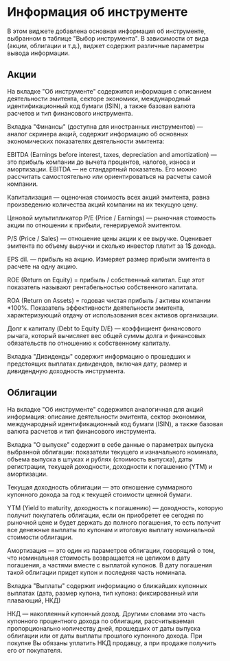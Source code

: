 # Информация об инструменте

В этом виджете добавлена основная информация об инструменте, выбранном в таблице "Выбор инструмента". В зависимости от вида (акции, облигации и т.д.), виджет содержит различные параметры вывода информации.

## Акции

На вкладке "Об инструменте" содержится информация с описанием деятельности эмитента, секторе экономики, международный идентификационный код бумаги (ISIN), а также базовая валюта расчетов и тип финансового инструмента.

Вкладка "Финансы" (доступна для иностранных инструментов) — аналог скринера акций, содержит информацию об основных экономических показателях деятельности эмитента:

EBITDA (Earnings before interest, taxes, depreciation and amortization) — это прибыль компании до вычета процентов, налогов, износа и амортизации. EBITDA — не стандартный показатель. Его можно рассчитать самостоятельно или ориентироваться на расчеты самой компании.

Капитализация — оценочная стоимость всех акций эмитента, равна произведению количества акций компании на их текущую цену.

Ценовой мультипликатор P/E (Price / Earnings) — рыночная стоимость акции по отношении к прибыли, генерируемой эмитентом.

P/S (Price / Sales) — отношение цены акции к ее выручке. Оценивает эмитента по объему выручки и сколько инвестор платит за 1$ дохода.

EPS dil. — прибыль на акцию. Измеряет размер прибыли эмитента в расчете на одну акцию.

ROE (Return on Equity) = прибыль / собственный капитал. Еще этот показатель называют рентабельностью собственного капитала.

ROA (Return on Assets) = годовая чистая прибыль / активы компании \*100%. Показатель эффективности деятельности эмитента, характеризующий отдачу от использования всех активов организации.

Долг к капиталу (Debt to Equity D/E) — коэффициент финансового рычага, который вычисляет вес общей суммы долга и финансовых обязательств по отношению к собственному капиталу.

Вкладка "Дивиденды" содержит информацию о прошедших и предстоящих выплатах дивидендов, включая дату, размер и дивидендную доходность инструмента.

## Облигации

На вкладке "Об инструменте" содержится аналогичная для акций информация: описание деятельности эмитента, сектор экономики, международный идентификационный код бумаги (ISIN), а также базовая валюта расчетов и тип финансового инструмента.

Вкладка "О выпуске" содержит в себе данные о параметрах выпуска выбранной облигации: показатели текущего и изначального номинала, объема выпуска в штуках и рублях (стоимость выпуска), даты регистрации, текущей доходности, доходности к погашению (YTM) и амортизации.

Текущая доходность облигации — это отношение суммарного купонного дохода за год к текущей стоимости ценной бумаги.

YTM (Yield to maturity, доходность к погашению) — доходность, которую получит покупатель облигации, если он приобретет ее сегодня по рыночной цене и будет держать до полного погашения, то есть получит все денежные выплаты по купонам и итоговую выплату номинальной стоимости облигации.

Амортизация — это один из параметров облигации, говорящий о том, что номинальная стоимость возвращается не целиком в дату погашения, а частями вместе с выплатой купонов. В дату погашения такой облигации придет купон и последняя часть номинала.

Вкладка "Выплаты" содержит информацию о ближайших купонных выплатах (дата, размер купона, тип купона: фиксированный или плавающий, НКД)

НКД — накопленный купонный доход. Другими словами это часть купонного процентного дохода по облигации, рассчитываемая пропорционально количеству дней, прошедших от даты выпуска облигации или от даты выплаты прошлого купонного дохода. При покупке Вы обязаны уплатить НКД продавцу, а при продаже получить его от покупателя.
